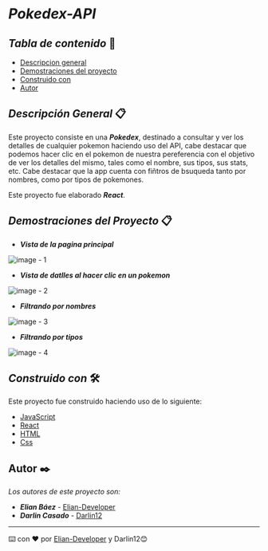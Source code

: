 # ***Pokedex-API*** 

## *Tabla de contenido* 📄

- [Descripcion general](https://github.com/Elian-Developer/Pokedex-API/tree/master#descripción-general-)
- [Demostraciones del proyecto](https://github.com/Elian-Developer/Pokedex-API/tree/master#demostraciones-del-proyecto-)
- [Construido con](https://github.com/Elian-Developer/Pokedex-API/tree/master#construido-con-)
- [Autor](https://github.com/Elian-Developer/Pokedex-API/tree/master#autor-)

## *Descripción General* 📋

Este proyecto consiste en una ***Pokedex***, destinado a consultar y ver los detalles de cualquier pokemon haciendo uso del API,
cabe destacar que podemos hacer clic en el pokemon de nuestra pereferencia con el objetivo de ver los detalles del mismo, tales 
como el nombre, sus tipos, sus stats, etc. Cabe destacar que la app cuenta con fiñtros de bsuqueda tanto por nombres, como por tipos 
de pokemones.

Este proyecto fue elaborado ***React***.
 
## ***Demostraciones del Proyecto*** 📋

- ***Vista de la pagina principal***

![image - 1](https://github.com/Elian-Developer/Pokedex-API/assets/107364306/fa966ae0-2f70-4a92-8501-09ce37a835e6)

- ***Vista de datlles al hacer clic en un pokemon***

![image - 2](https://github.com/Elian-Developer/Pokedex-API/assets/107364306/fceee357-cc7c-41d9-b324-0362fcfa9288)

- ***Filtrando por nombres***

![image - 3](https://github.com/Elian-Developer/Pokedex-API/assets/107364306/6fa4d04a-ad99-4e73-a493-a27cdece9e66)

- ***Filtrando por tipos***

![image - 4](https://github.com/Elian-Developer/Pokedex-API/assets/107364306/c4991ed4-09aa-4b95-9efa-f6bb13c5baa5)


## *Construido con* 🛠️

Este proyecto fue construido haciendo uso de lo siguiente: 
- [JavaScript]()
- [React](https://legacy.reactjs.org/docs/getting-started.html)
- [HTML]()
- [Css]()

## Autor ✒️

_Los autores de este proyecto son:_

- ***Elian Báez*** - [Elian-Developer](https://github.com/Elian-Developer)
- ***Darlin Casado*** - [Darlin12]()

---

⌨️ con ❤️ por [Elian-Developer]((https://github.com/Elian-Developer)) y Darlin12😊

